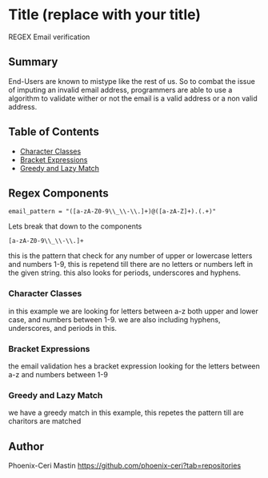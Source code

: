 # Title (replace with your title)

REGEX Email verification

## Summary
End-Users are known to mistype like the rest of us. So to combat the issue of imputing an invalid email address, programmers are able to use a algorithm to validate wither or not the email is a valid address or a non valid address. 


## Table of Contents

- [Character Classes](#character-classes)
- [Bracket Expressions](#bracket-expressions)
- [Greedy and Lazy Match](#greedy-and-lazy-match)

## Regex Components
 ```
email_pattern = "([a-zA-Z0-9\\_\\-\\.]+)@([a-zA-Z]+).(.+)"
```
Lets break that down to the components 
```
[a-zA-Z0-9\\_\\-\\.]+
```
this is the pattern that check for any number of upper or lowercase letters and  numbers 1-9, this is repetend till there are no letters or numbers left in the given string. this also looks for periods, underscores and hyphens.



### Character Classes
in this example we are looking for letters between a-z both upper and lower case, and numbers between 1-9. we are also including hyphens, underscores, and periods in this.

### Bracket Expressions
the email validation hes a bracket expression looking for the letters between a-z and numbers between 1-9
### Greedy and Lazy Match
we have a greedy match in this example, this repetes the pattern till are charitors are matched


## Author
Phoenix-Ceri Mastin  https://github.com/phoenix-ceri?tab=repositories
